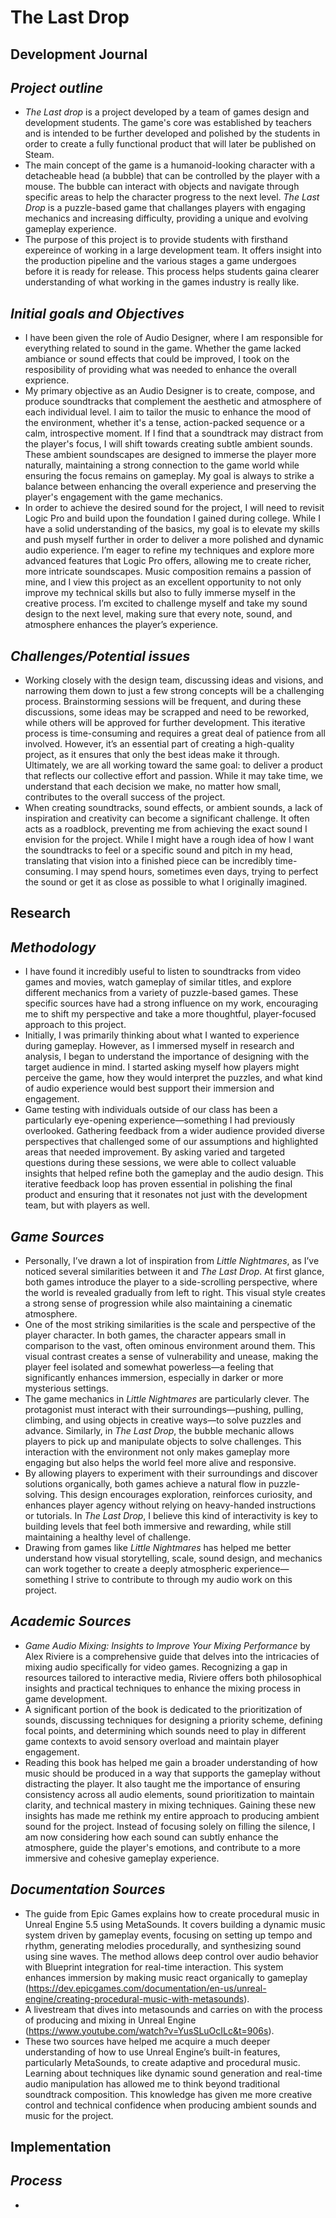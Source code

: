 # The Last Drop
## Development Journal
## _Project outline_
 - _The Last drop_ is a project developed by a team of games design and development students. The game's core was established by teachers and is intended to be further developed and polished by the students in order to create a fully functional product that will later be published on Steam.
 - The main concept of the game is a humanoid-looking character with a detacheable head (a bubble) that can be controlled by the player with a mouse. The bubble can interact with objects and navigate through specific areas to help the character progress to the next level. _The Last Drop_ is a puzzle-based game that challanges players with engaging mechanics and increasing difficulty, providing a unique and evolving gameplay experience.
 - The purpose of this project is to provide students with firsthand expereince of working in a large development team. It offers insight into the production pipeline and the various stages a game undergoes before it is ready for release. This process helps students gaina clearer understanding of what working in the games industry is really like.
## _Initial goals and Objectives_
 - I have been given the role of Audio Designer, where I am responsible for everything related to sound in the game. Whether the game lacked ambiance or sound effects that could be improved, I took on the resposibility of providing what was needed to enhance the overall exprience.
 - My primary objective as an Audio Designer is to create, compose, and produce soundtracks that complement the aesthetic and atmosphere of each individual level. I aim to tailor the music to enhance the mood of the environment, whether it's a tense, action-packed sequence or a calm, introspective moment. If I find that a soundtrack may distract from the player's focus, I will shift towards creating subtle ambient sounds. These ambient soundscapes are designed to immerse the player more naturally, maintaining a strong connection to the game world while ensuring the focus remains on gameplay. My goal is always to strike a balance between enhancing the overall experience and preserving the player's engagement with the game mechanics.
 - In order to achieve the desired sound for the project, I will need to revisit Logic Pro and build upon the foundation I gained during college. While I have a solid understanding of the basics, my goal is to elevate my skills and push myself further in order to deliver a more polished and dynamic audio experience. I’m eager to refine my techniques and explore more advanced features that Logic Pro offers, allowing me to create richer, more intricate soundscapes. Music composition remains a passion of mine, and I view this project as an excellent opportunity to not only improve my technical skills but also to fully immerse myself in the creative process. I’m excited to challenge myself and take my sound design to the next level, making sure that every note, sound, and atmosphere enhances the player’s experience.
## _Challenges/Potential issues_
 - Working closely with the design team, discussing ideas and visions, and narrowing them down to just a few strong concepts will be a challenging process. Brainstorming sessions will be frequent, and during these discussions, some ideas may be scrapped and need to be reworked, while others will be approved for further development. This iterative process is time-consuming and requires a great deal of patience from all involved. However, it’s an essential part of creating a high-quality project, as it ensures that only the best ideas make it through. Ultimately, we are all working toward the same goal: to deliver a product that reflects our collective effort and passion. While it may take time, we understand that each decision we make, no matter how small, contributes to the overall success of the project.
 - When creating soundtracks, sound effects, or ambient sounds, a lack of inspiration and creativity can become a significant challenge. It often acts as a roadblock, preventing me from achieving the exact sound I envision for the project. While I might have a rough idea of how I want the soundtracks to feel or a specific sound and pitch in my head, translating that vision into a finished piece can be incredibly time-consuming. I may spend hours, sometimes even days, trying to perfect the sound or get it as close as possible to what I originally imagined.

## Research
## _Methodology_
 - I have found it incredibly useful to listen to soundtracks from video games and movies, watch gameplay of similar titles, and explore different mechanics from a variety of puzzle-based games. These specific sources have had a strong influence on my work, encouraging me to shift my perspective and take a more thoughtful, player-focused approach to this project.
 - Initially, I was primarily thinking about what I wanted to experience during gameplay. However, as I immersed myself in research and analysis, I began to understand the importance of designing with the target audience in mind. I started asking myself how players might perceive the game, how they would interpret the puzzles, and what kind of audio experience would best support their immersion and engagement.
 - Game testing with individuals outside of our class has been a particularly eye-opening experience—something I had previously overlooked. Gathering feedback from a wider audience provided diverse perspectives that challenged some of our assumptions and highlighted areas that needed improvement. By asking varied and targeted questions during these sessions, we were able to collect valuable insights that helped refine both the gameplay and the audio design. This iterative feedback loop has proven essential in polishing the final product and ensuring that it resonates not just with the development team, but with players as well.
## _Game Sources_
 - Personally, I’ve drawn a lot of inspiration from _Little Nightmares_, as I’ve noticed several similarities between it and _The Last Drop_. At first glance, both games introduce the player to a side-scrolling perspective, where the world is revealed gradually from left to right. This visual style creates a strong sense of progression while also maintaining a cinematic atmosphere.
 - One of the most striking similarities is the scale and perspective of the player character. In both games, the character appears small in comparison to the vast, often ominous environment around them. This visual contrast creates a sense of vulnerability and unease, making the player feel isolated and somewhat powerless—a feeling that significantly enhances immersion, especially in darker or more mysterious settings.
 - The game mechanics in _Little Nightmares_ are particularly clever. The protagonist must interact with their surroundings—pushing, pulling, climbing, and using objects in creative ways—to solve puzzles and advance. Similarly, in _The Last Drop_, the bubble mechanic allows players to pick up and manipulate objects to solve challenges. This interaction with the environment not only makes gameplay more engaging but also helps the world feel more alive and responsive.
 - By allowing players to experiment with their surroundings and discover solutions organically, both games achieve a natural flow in puzzle-solving. This design encourages exploration, reinforces curiosity, and enhances player agency without relying on heavy-handed instructions or tutorials. In _The Last Drop_, I believe this kind of interactivity is key to building levels that feel both immersive and rewarding, while still maintaining a healthy level of challenge.
 - Drawing from games like _Little Nightmares_ has helped me better understand how visual storytelling, scale, sound design, and mechanics can work together to create a deeply atmospheric experience—something I strive to contribute to through my audio work on this project.
## _Academic Sources_
 - _Game Audio Mixing: Insights to Improve Your Mixing Performance_ by Alex Riviere is a comprehensive guide that delves into the intricacies of mixing audio specifically for video games. Recognizing a gap in resources tailored to interactive media, Riviere offers both philosophical insights and practical techniques to enhance the mixing process in game development.
 - A significant portion of the book is dedicated to the prioritization of sounds, discussing techniques for designing a priority scheme, defining focal points, and determining which sounds need to play in different game contexts to avoid sensory overload and maintain player engagement.​
 - Reading this book has helped me gain a broader understanding of how music should be produced in a way that supports the gameplay without distracting the player. It also taught me the importance of ensuring consistency across all audio elements, sound prioritization to maintain clarity, and technical mastery in mixing techniques. Gaining these new insights has made me rethink my entire approach to producing ambient sound for the project. Instead of focusing solely on filling the silence, I am now considering how each sound can subtly enhance the atmosphere, guide the player's emotions, and contribute to a more immersive and cohesive gameplay experience.
## _Documentation Sources_
 - The guide from Epic Games explains how to create procedural music in Unreal Engine 5.5 using MetaSounds. It covers building a dynamic music system driven by gameplay events, focusing on setting up tempo and rhythm, generating melodies procedurally, and synthesizing sound using sine waves. The method allows deep control over audio behavior with Blueprint integration for real-time interaction. This system enhances immersion by making music react organically to gameplay (https://dev.epicgames.com/documentation/en-us/unreal-engine/creating-procedural-music-with-metasounds).
 - A livestream that dives into metasounds and carries on with the process of producing and mixing in Unreal Engine (https://www.youtube.com/watch?v=YusSLuOcILc&t=906s).
 - These two sources have helped me acquire a much deeper understanding of how to use Unreal Engine’s built-in features, particularly MetaSounds, to create adaptive and procedural music. Learning about techniques like dynamic sound generation and real-time audio manipulation has allowed me to think beyond traditional soundtrack composition. This knowledge has given me more creative control and technical confidence when producing ambient sounds and music for the project.

## Implementation
## _Process_
 - 
